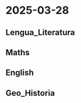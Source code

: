 # 2025-03-28 <!-- markmap: foldAll -->

## Lengua_Literatura

## Maths

## English

## Geo_Historia

